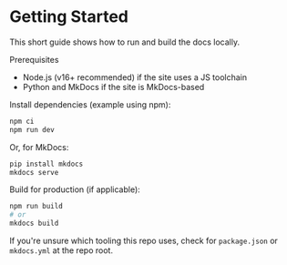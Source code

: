 # Getting Started

This short guide shows how to run and build the docs locally.

Prerequisites
- Node.js (v16+ recommended) if the site uses a JS toolchain
- Python and MkDocs if the site is MkDocs-based

Install dependencies (example using npm):

```bash
npm ci
npm run dev
```

Or, for MkDocs:

```bash
pip install mkdocs
mkdocs serve
```

Build for production (if applicable):

```bash
npm run build
# or
mkdocs build
```

If you're unsure which tooling this repo uses, check for `package.json` or `mkdocs.yml` at the repo root.
